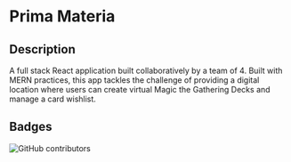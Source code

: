 # Prima Materia

## Description
A full stack React application built collaboratively by a team of 4. Built with MERN practices, this app tackles the challenge of providing a digital location where users can create virtual Magic the Gathering Decks and manage a card wishlist.

## Badges
<img alt="GitHub contributors" src="https://img.shields.io/github/contributors/bordanattila/Prima-Materia">